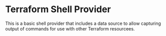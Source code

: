 # Terraform Shell Provider

This is a basic shell provider that includes a data source to allow capturing output of commands
for use with other Terraform resourcees.
